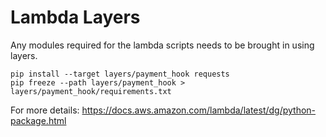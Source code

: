 # Lambda Layers

Any modules required for the lambda scripts needs to be brought in using layers.

```
pip install --target layers/payment_hook requests
pip freeze --path layers/payment_hook > layers/payment_hook/requirements.txt
```

For more details: https://docs.aws.amazon.com/lambda/latest/dg/python-package.html
